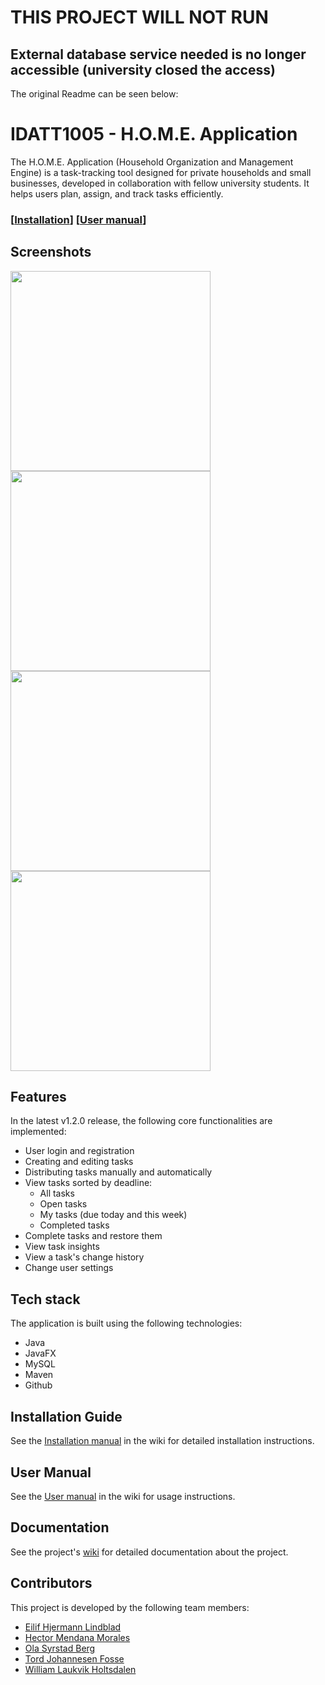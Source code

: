 # THIS PROJECT WILL NOT RUN
## External database service needed is no longer accessible (university closed the access)

The original Readme can be seen below:

# IDATT1005 - H.O.M.E. Application

The H.O.M.E. Application (Household Organization and Management Engine) is a task-tracking tool designed for private households and small businesses, developed in collaboration with fellow university students.
It helps users plan, assign, and track tasks efficiently. 
### \[[Installation](https://github.com/NTNU-IDI/semester-project-2025-idatt1005_2025_group_7/wiki/Installation%20manual)] \[[User manual](https://github.com/NTNU-IDI/semester-project-2025-idatt1005_2025_group_7/wiki/User%20manual)]

## Screenshots
<img  src="https://github.com/user-attachments/assets/3cd289f3-458b-4327-aec8-c5e34a85d31b" style="width: 20rem; height: auto;">
<img  src="https://github.com/user-attachments/assets/85cef6ad-5a9b-4be8-8c86-e013d7c5be19" style="width: 20rem; height: auto;">
<img src="https://github.com/user-attachments/assets/7f4aa815-3d5e-45f5-9a35-61fd9bd7eae7" style="width: 20rem; height: auto;">
<img src="https://github.com/user-attachments/assets/c62e2d1a-23fa-42d7-a288-cb30d730757a" style="width: 20rem; height: auto;">

## Features
In the latest v1.2.0 release, the following core functionalities are implemented:
- User login and registration
- Creating and editing tasks
- Distributing tasks manually and automatically
- View tasks sorted by deadline:
  - All tasks
  - Open tasks
  - My tasks (due today and this week)
  - Completed tasks
- Complete tasks and restore them
- View task insights
- View a task's change history
- Change user settings

## Tech stack
The application is built using the following technologies:
- Java
- JavaFX
- MySQL
- Maven
- Github

## Installation Guide
See the [Installation manual](https://github.com/NTNU-IDI/semester-project-2025-idatt1005_2025_group_7/wiki/Installation%20manual) in the wiki for detailed installation instructions. 

## User Manual
See the [User manual](https://github.com/NTNU-IDI/semester-project-2025-idatt1005_2025_group_7/wiki/User%20manual) in the wiki for usage instructions. 

## Documentation
See the project's [wiki](https://github.com/NTNU-IDI/semester-project-2025-idatt1005_2025_group_7/wiki) for detailed documentation about the project.

## Contributors
This project is developed by the following team members:
- [Eilif Hjermann Lindblad](https://github.com/eilifhl)
- [Hector Mendana Morales](https://github.com/HectorMM5)
- [Ola Syrstad Berg](https://github.com/Ola-S-Berg)
- [Tord Johannesen Fosse](https://github.com/torfoz)
- [William Laukvik Holtsdalen](https://github.com/WilliamHoltsdalen)
